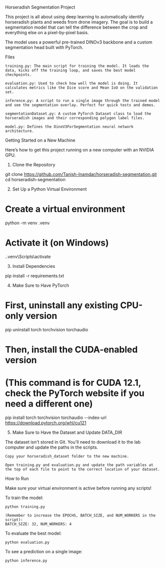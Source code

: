 Horseradish Segmentation Project 

This project is all about using deep learning to automatically identify horseradish plants and weeds from drone imagery. The goal is to build a segmentation model that can tell the difference between the crop and everything else on a pixel-by-pixel basis.

The model uses a powerful pre-trained DINOv3 backbone and a custom segmentation head built with PyTorch.

Files

    training.py: The main script for training the model. It loads the data, kicks off the training loop, and saves the best model checkpoints.

    evaluation.py: Used to check how well the model is doing. It calculates metrics like the Dice score and Mean IoU on the validation set.

    inference.py: A script to run a single image through the trained model and see the segmentation overlay. Perfect for quick tests and demos.

    segmentationDataset.py: A custom PyTorch Dataset class to load the horseradish images and their corresponding polygon label files.

    model.py: Defines the DinoV3ForSegmentation neural network architecture.

Getting Started on a New Machine

Here’s how to get this project running on a new computer with an NVIDIA GPU.

1. Clone the Repository

git clone https://github.com/Tanish-Inamdar/horseradish-segmentation.git
cd horseradish-segmentation

2. Set Up a Python Virtual Environment

# Create a virtual environment
python -m venv .venv

# Activate it (on Windows)
.\.venv\Scripts\activate

3. Install Dependencies


pip install -r requirements.txt

4. Make Sure to Have PyTorch

# First, uninstall any existing CPU-only version
pip uninstall torch torchvision torchaudio

# Then, install the CUDA-enabled version
# (This command is for CUDA 12.1, check the PyTorch website if you need a different one)
pip install torch torchvision torchaudio --index-url https://download.pytorch.org/whl/cu121

5. Make Sure to Have the Dataset and Update DATA_DIR

The dataset isn't stored in Git. You'll need to download it to the lab computer and update the paths in the scripts.

    Copy your horseradish_dataset folder to the new machine.

    Open training.py and evaluation.py and update the path variables at the top of each file to point to the correct location of your dataset.

How to Run

Make sure your virtual environment is active before running any scripts!

To train the model:
    
    python training.py

    (Remember to increase the EPOCHS, BATCH_SIZE, and NUM_WORKERS in the script):
    BATCH_SIZE: 32, NUM_WORKERS: 4

To evaluate the best model:

    python evaluation.py

To see a prediction on a single image:

    python inference.py

